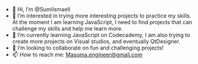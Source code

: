 - 👋 Hi, I’m @SumiIsmaell
- 👀 I’m interested in trying more interesting projects to practice my skills. At the moment I am learning JavaScript, I need to find projects that can challenge my skills and help me learn more.
- 🌱 I’m currently learning JavaScript on Codecademy, I am also trying to create more projects on Visual studios, and eventually QtDesigner.
- 💞️ I’m looking to collaborate on fun and challenging projects!
- 📫 How to reach me: Masuma.engineer@gmail.com

<!---
SumiIsmaell/SumiIsmaell is a ✨ special ✨ repository because its `README.md` (this file) appears on your GitHub profile.
You can click the Preview link to take a look at your changes.
--->

